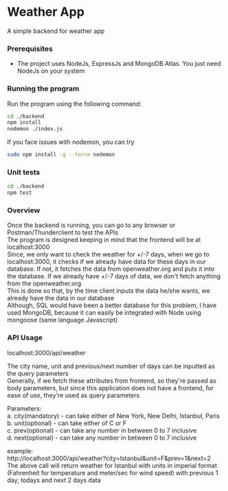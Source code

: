 # Weather App
A simple backend for weather app 

### Prerequisites
- The project uses NodeJs, ExpressJs and MongoDB Atlas. You just need NodeJs on your system

### Running the program
Run the program using the following command:
```bash
cd ./backend
npm install
nodemon ./index.js
```
If you face issues with nodemon, you can try  
```bash
sudo npm install -g --force nodemon
```

### Unit tests

```bash
cd ./backend
npm test
```

### Overview

Once the backend is running, you can go to any browser or Postman/Thunderclient to test the APIs  
The program is designed keeping in mind that the frontend will be at localhost:3000  
Since, we only want to check the weather for +/-7 days, when we go to localhost:3000, it checks if we already have data for these days in our database. If not, it fetches the data from openweather.org and puts it into the database. If we already have +/-7 days of data, we don't fetch anything from the openweather.org  
This is done so that, by the time client inputs the data he/she wants, we already have the data in our database  
Although, SQL would have been a better database for this problem, I have used MongoDB, because it can easily be integrated with Node using mongoose (same language Javascript)  

### API Usage

localhost:3000/api/weather  

The city name, unit and previous/next number of days can be inputted as the query parameters  
Generally, if we fetch these attributes from frontend, so they're passed as body parameters, but since this application does not have a frontend, for ease of use, they're used as query parameters  
  
Parameters:  
a. city(mandatory) - can take either of New York, New Delhi, Istanbul, Paris  
b. unit(optional) - can take either of C or F  
c. prev(optional) - can take any number in between 0 to 7 inclusive  
d. next(optional) - can take any number in between 0 to 7 inclusive  
  
example:  
http://localhost:3000/api/weather?city=Istanbul&unit=F&prev=1&next=2  
The above call will return weather for Istanbul with units in imperial format (Fahrenheit for temperature and meter/sec for wind speed) with previous 1 day, todays and next 2 days data
